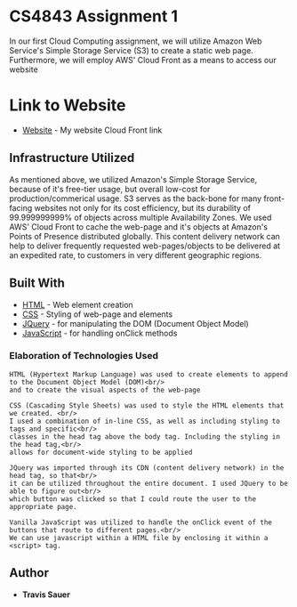 # CS4843 Assignment 1

In our first Cloud Computing assignment, we will utilize Amazon Web Service's Simple Storage Service (S3) to create a static web page. Furthermore, we will employ AWS' Cloud Front as a means to access our website

# Link to Website

* [Website](https://dh7olf4xhjnat.cloudfront.net/) - My website Cloud Front link

## Infrastructure Utilized

As mentioned above, we utilized Amazon's Simple Storage Service, because of it's free-tier usage, but overall low-cost for production/commerical usage. S3 serves as the back-bone for many front-facing websites not only for its cost efficiency, but its durability of 99.999999999% of objects across multiple Availability Zones. We used AWS' Cloud Front to cache the web-page and it's objects at Amazon's Points of Presence distributed globally. This content delivery network can help to deliver frequently requested web-pages/objects to be delivered at an expedited rate, to customers in very different geographic regions.

## Built With

* [HTML](https://docs.microsoft.com/en-us/cpp/mfc/html-basics?view=msvc-170) - Web element creation
* [CSS](https://developer.mozilla.org/en-US/docs/Web/CSS) - Styling of web-page and elements
* [JQuery](https://www.google.com/search?client=firefox-b-1-d&q=JQuery+Docs) - for manipulating the DOM (Document Object Model)
* [JavaScript](https://devdocs.io/javascript/) - for handling onClick methods


### Elaboration of Technologies Used

```
HTML (Hypertext Markup Language) was used to create elements to append to the Document Object Model (DOM)<br/>
and to create the visual aspects of the web-page
```
```
CSS (Cascading Style Sheets) was used to style the HTML elements that we created. <br/>
I used a combination of in-line CSS, as well as including styling to tags and specific<br/>
classes in the head tag above the body tag. Including the styling in the head tag,<br/>
allows for document-wide styling to be applied
```
```
JQuery was imported through its CDN (content delivery network) in the head tag, so that<br/>
it can be utilized throughout the entire document. I used JQuery to be able to figure out<br/>
which button was clicked so that I could route the user to the appropriate page.
```
```
Vanilla JavaScript was utilized to handle the onClick event of the buttons that route to different pages.<br/>
We can use javascript within a HTML file by enclosing it within a <script> tag.
```

## Author

* **Travis Sauer**
